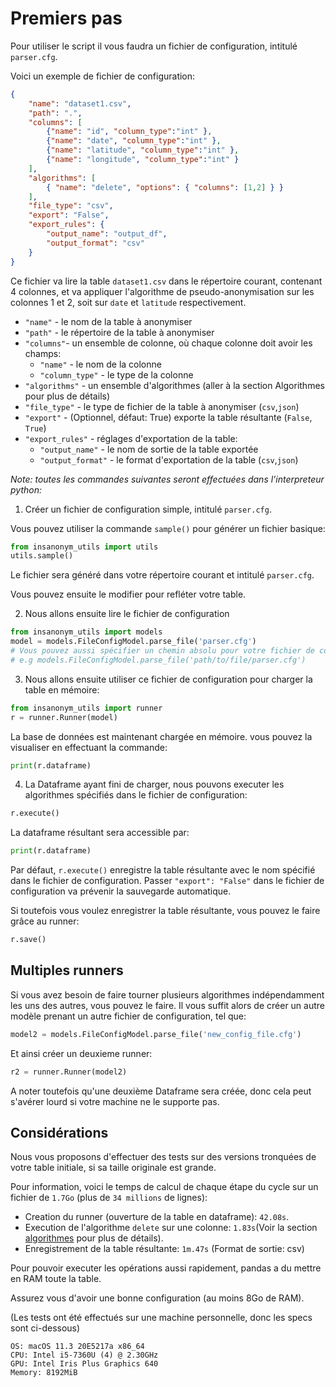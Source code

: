 # Premiers pas

Pour utiliser le script il vous faudra un fichier de configuration, intitulé `parser.cfg`.

Voici un exemple de fichier de configuration:

```json
{
    "name": "dataset1.csv",
    "path": ".",
    "columns": [
        {"name": "id", "column_type":"int" },
        {"name": "date", "column_type":"int" },
        {"name": "latitude", "column_type":"int" },
        {"name": "longitude", "column_type":"int" }
    ],
    "algorithms": [
        { "name": "delete", "options": { "columns": [1,2] } }
    ],
    "file_type": "csv",
    "export": "False",
    "export_rules": {
        "output_name": "output_df",
        "output_format": "csv"
    }
}
```

Ce fichier va lire la table `dataset1.csv` dans le répertoire courant, contenant 4 colonnes, et va appliquer l'algorithme de pseudo-anonymisation sur les colonnes 1 et 2, soit sur `date` et `latitude` respectivement.

- `"name"` - le nom de la table à anonymiser
- `"path"` - le répertoire de la table à anonymiser
- `"columns"`- un ensemble de colonne, où chaque colonne doit avoir les champs:
    - `"name"` - le nom de la colonne
    - `"column_type"` - le type de la colonne 
- `"algorithms"` - un ensemble d'algorithmes (aller à la section Algorithmes pour plus de détails)
- `"file_type"` - le type de fichier de la table à anonymiser (`csv`,`json`)
- `"export"` - (Optionnel, défaut: True) exporte la table résultante (`False`, `True`)
- `"export_rules"` - réglages d'exportation de la table:
    - `"output_name"` - le nom de sortie de la table exportée
    - `"output_format"` - le format d'exportation de la table (`csv`,`json`)

*Note: toutes les commandes suivantes seront effectuées dans l'interpreteur python:*

1. Créer un fichier de configuration simple, intitulé `parser.cfg`.

Vous pouvez utiliser la commande `sample()` pour générer un fichier basique:

```python
from insanonym_utils import utils
utils.sample()
```

Le fichier sera généré dans votre répertoire courant et intitulé `parser.cfg`. 

Vous pouvez ensuite le modifier pour refléter votre table.

2. Nous allons ensuite lire le fichier de configuration

```python
from insanonym_utils import models
model = models.FileConfigModel.parse_file('parser.cfg') 
# Vous pouvez aussi spécifier un chemin absolu pour votre fichier de configuration: 
# e.g models.FileConfigModel.parse_file('path/to/file/parser.cfg')
```

3. Nous allons ensuite utiliser ce fichier de configuration pour charger la table en mémoire:

```python
from insanonym_utils import runner
r = runner.Runner(model)
```

La base de données est maintenant chargée en mémoire. vous pouvez la visualiser en effectuant la commande:

```python
print(r.dataframe)
```

4. La Dataframe ayant fini de charger, nous pouvons executer les algorithmes spécifiés dans le fichier de configuration:

```python
r.execute()
```

La dataframe résultant sera accessible par:
```python
print(r.dataframe)
```

Par défaut, `r.execute()` enregistre la table résultante avec le nom spécifié dans le fichier de configuration.
Passer `"export": "False"` dans le fichier de configuration va prévenir la sauvegarde automatique.

Si toutefois vous voulez enregistrer la table résultante, vous pouvez le faire grâce au runner:

```python
r.save()
```

## Multiples runners

Si vous avez besoin de faire tourner plusieurs algorithmes indépendamment les uns des autres, vous pouvez le faire.
Il vous suffit alors de créer un autre modèle prenant un autre fichier de configuration, tel que:

```python
model2 = models.FileConfigModel.parse_file('new_config_file.cfg') 
```

Et ainsi créer un deuxieme runner:

```python
r2 = runner.Runner(model2)
```

A noter toutefois qu'une deuxième Dataframe sera créée, donc cela peut s'avérer lourd si votre machine ne le supporte pas.

## Considérations

Nous vous proposons d'effectuer des tests sur des versions tronquées de votre table initiale, si sa taille originale est grande.

Pour information, voici le temps de calcul de chaque étape du cycle sur un fichier de `1.7Go` (plus de `34 millions` de lignes):

- Creation du runner (ouverture de la table en dataframe): `42.08s`.
- Execution de l'algorithme `delete` sur une colonne: `1.83s`(Voir la section [algorithmes](algorithmes.md#delete) pour plus de détails).
- Enregistrement de la table résultante: `1m.47s` (Format de sortie: csv)

Pour pouvoir executer les opérations aussi rapidement, pandas a du mettre en RAM toute la table. 

Assurez vous d'avoir une bonne configuration (au moins 8Go de RAM).

(Les tests ont été effectués sur une machine personnelle, donc les specs sont ci-dessous)

```
OS: macOS 11.3 20E5217a x86_64
CPU: Intel i5-7360U (4) @ 2.30GHz
GPU: Intel Iris Plus Graphics 640
Memory: 8192MiB
```

